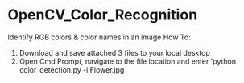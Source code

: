# OpenCV_Color_Recognition
Identify RGB colors &amp; color names in an image
How To:
1) Download and save attached 3 files to your local desktop
2) Open Cmd Prompt, navigate to the file location and enter 'python color_detection.py -i Flower.jpg
